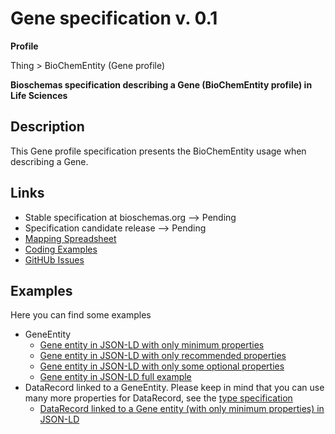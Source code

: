 # Gene specification v. 0.1 

**Profile** 

Thing > BioChemEntity (Gene profile)

**Bioschemas specification describing a Gene (BioChemEntity profile) in Life Sciences** 

## Description 
This Gene profile specification presents the BioChemEntity usage when describing a Gene. 
## Links 
- Stable specification at bioschemas.org --> Pending
- Specification candidate release --> Pending
- [Mapping Spreadsheet](https://docs.google.com/spreadsheets/d/1WGP1VPElboWsKnASQwbp19wcvTg-_piOCoIJ6Xe7rB8)
- [Coding Examples](https://github.com/BioSchemas/specifications/tree/master/Gene/examples)
- [GitHUb Issues](https://github.com/BioSchemas/bioschemas/labels/type%3A%20Gene)
## Examples
Here you can find some examples
- GeneEntity
  - [Gene entity in JSON-LD with only minimum properties](https://github.com/BioSchemas/specifications/blob/master/Gene/examples/GeneEntity-with-context_Only-minimum.json)
  - [Gene entity in JSON-LD with only recommended properties](https://github.com/BioSchemas/specifications/blob/master/Gene/examples/GeneEntity-with-context_Only-recommended.json)
  - [Gene entity in JSON-LD with only some optional properties](https://github.com/BioSchemas/specifications/blob/master/Gene/examples/GeneEntity-with-context_Only-some-optional.json)
  - [Gene entity in JSON-LD full example](https://github.com/BioSchemas/specifications/blob/master/Gene/examples/GeneEntity-with-context_Full.json)
- DataRecord linked to a GeneEntity. Please keep in mind that you can use many more properties for DataRecord, see the [type specification](http://bioschemas.org/types/DataRecord/specification/)
  - [DataRecord linked to a Gene entity (with only minimum properties) in JSON-LD](https://github.com/BioSchemas/specifications/blob/master/Gene/examples/DataRecord_GeneEntity-with-context.json)

